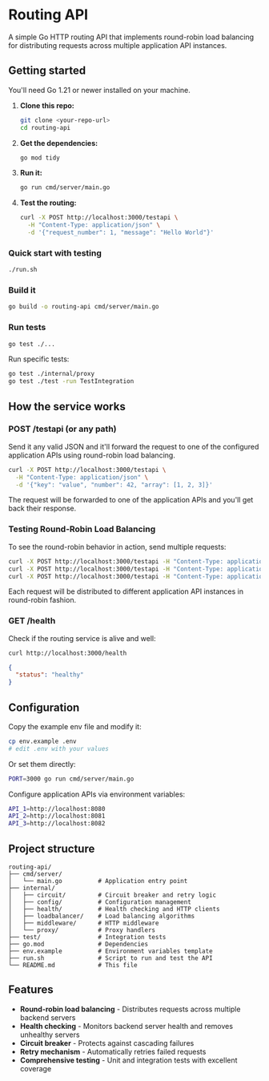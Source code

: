 # Routing API

A simple Go HTTP routing API that implements round-robin load balancing for distributing requests across multiple application API instances.

## Getting started

You'll need Go 1.21 or newer installed on your machine.

1. **Clone this repo:**
   ```bash
   git clone <your-repo-url>
   cd routing-api
   ```

2. **Get the dependencies:**
   ```bash
   go mod tidy
   ```

3. **Run it:**
   ```bash
   go run cmd/server/main.go
   ```

4. **Test the routing:**
   ```bash
   curl -X POST http://localhost:3000/testapi \
     -H "Content-Type: application/json" \
     -d '{"request_number": 1, "message": "Hello World"}'
   ```

### Quick start with testing
```bash
./run.sh
```

### Build it
```bash
go build -o routing-api cmd/server/main.go
```

### Run tests
```bash
go test ./...
```

Run specific tests:
```bash
go test ./internal/proxy   
go test ./test -run TestIntegration
```

## How the service works

### POST /testapi (or any path)

Send it any valid JSON and it'll forward the request to one of the configured application APIs using round-robin load balancing.

```bash
curl -X POST http://localhost:3000/testapi \
  -H "Content-Type: application/json" \
  -d '{"key": "value", "number": 42, "array": [1, 2, 3]}'
```

The request will be forwarded to one of the application APIs and you'll get back their response.

### Testing Round-Robin Load Balancing

To see the round-robin behavior in action, send multiple requests:

```bash
curl -X POST http://localhost:3000/testapi -H "Content-Type: application/json" -d '{"request_number": 1, "message": "test 1"}'
curl -X POST http://localhost:3000/testapi -H "Content-Type: application/json" -d '{"request_number": 2, "message": "test 2"}'
curl -X POST http://localhost:3000/testapi -H "Content-Type: application/json" -d '{"request_number": 3, "message": "test 3"}'
```

Each request will be distributed to different application API instances in round-robin fashion.

### GET /health

Check if the routing service is alive and well:

```bash
curl http://localhost:3000/health
```

```json
{
  "status": "healthy"
}
```


## Configuration

Copy the example env file and modify it:
```bash
cp env.example .env
# edit .env with your values
```

Or set them directly:
```bash
PORT=3000 go run cmd/server/main.go
```

Configure application APIs via environment variables:
```bash
API_1=http://localhost:8080
API_2=http://localhost:8081
API_3=http://localhost:8082
```

## Project structure

```
routing-api/
├── cmd/server/
│   └── main.go          # Application entry point
├── internal/
│   ├── circuit/         # Circuit breaker and retry logic
│   ├── config/          # Configuration management
│   ├── health/          # Health checking and HTTP clients
│   ├── loadbalancer/    # Load balancing algorithms
│   ├── middleware/      # HTTP middleware
│   └── proxy/           # Proxy handlers
├── test/                # Integration tests
├── go.mod               # Dependencies
├── env.example          # Environment variables template
├── run.sh               # Script to run and test the API
└── README.md            # This file
```

## Features

- **Round-robin load balancing** - Distributes requests across multiple backend servers
- **Health checking** - Monitors backend server health and removes unhealthy servers
- **Circuit breaker** - Protects against cascading failures
- **Retry mechanism** - Automatically retries failed requests
- **Comprehensive testing** - Unit and integration tests with excellent coverage